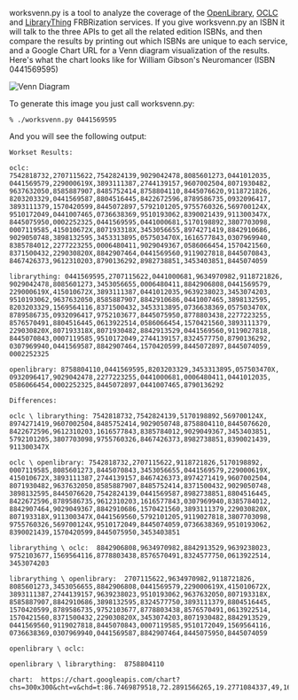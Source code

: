 worksvenn.py is a tool to analyze the coverage of the [OpenLibrary](http://openlibrary.org/dev/docs/restful_api#content), [OCLC](http://www.worldcat.org/affiliate/webservices/xisbn/app.jsp) and [LibraryThing](http://www.librarything.com/wiki/index.php/LibraryThing_APIs) FRBRization services. If you give worksvenn.py an ISBN it will talk to the three APIs to get all the related edition ISBNs, and then compare the results by printing out which ISBNs are unique to each service, and a Google Chart URL for a Venn diagram visualization of the results. Here's what the chart looks like for William Gibson's Neuromancer (ISBN 0441569595)

![Venn Diagram](https://chart.googleapis.com/chart?chs=300x200&cht=v&chd=t:86.7469879518,72.2891566265,19.2771084337,49,16,15,15&chco=77FF77,7777FF,FF7777&chdl=xISBN|ThingISBN|OpenLibrary "Neuromancer FRBR Venn Diagram")

To generate this image you just call worksvenn.py:

    % ./worksvenn.py 0441569595

And you will see the following output:

    Workset Results:

    oclc: 7542818732,2707115622,7542824139,9029042478,8085601273,0441012035,
    0441569579,229000619X,3893111387,2744139157,9607002504,8071930482,
    9637632050,8585887907,8485752414,8758804110,8445076620,9118721826,
    8203203329,0441569587,8804516445,8422672596,8789586735,0932096417,
    3893111379,1570420599,8445072897,5792101205,9755760326,569700124X,
    9510172049,0441007465,0736638369,9510193062,8390021439,911300347X,
    8445075950,0002252325,0441569595,0441000681,5170198892,3807703098,
    0007119585,415010672X,807193318X,3453056655,8974271419,8842910686,
    9029050748,3898132595,3453313895,057503470X,1616577843,0307969940,
    8385784012,2277223255,0006480411,9029049367,0586066454,1570421560,
    8371500432,229030820X,8842907464,0441569560,9119027818,8445070843,
    8467426373,9612310203,8790136292,8982738851,3453403851,8445074059

    librarything: 0441569595,2707115622,0441000681,9634970982,9118721826,
    9029042478,8085601273,3453056655,0006480411,8842906808,0441569579,
    229000619X,415010672X,3893111387,0441012035,9639238023,3453074203,
    9510193062,9637632050,8585887907,8842910686,0441007465,3898132595,
    8203203329,1569564116,8371500432,3453313895,0736638369,057503470X,
    8789586735,0932096417,9752103677,8445075950,8778803438,2277223255,
    8576570491,8804516445,0613922514,0586066454,1570421560,3893111379,
    229030820X,807193318X,8071930482,8842913529,0441569560,9119027818,
    8445070843,0007119585,9510172049,2744139157,8324577750,8790136292,
    0307969940,0441569587,8842907464,1570420599,8445072897,8445074059,
    0002252325

    openlibrary: 8758804110,0441569595,8203203329,3453313895,057503470X,
    0932096417,9029042478,2277223255,0441000681,0006480411,0441012035,
    0586066454,0002252325,8445072897,0441007465,8790136292

    Differences:

    oclc \ librarything: 7542818732,7542824139,5170198892,569700124X,
    8974271419,9607002504,8485752414,9029050748,8758804110,8445076620,
    8422672596,9612310203,1616577843,8385784012,9029049367,3453403851,
    5792101205,3807703098,9755760326,8467426373,8982738851,8390021439,
    911300347X

    oclc \ openlibrary: 7542818732,2707115622,9118721826,5170198892,
    0007119585,8085601273,8445070843,3453056655,0441569579,229000619X,
    415010672X,3893111387,2744139157,8467426373,8974271419,9607002504,
    8071930482,9637632050,8585887907,8485752414,8371500432,9029050748,
    3898132595,8445076620,7542824139,0441569587,8982738851,8804516445,
    8422672596,8789586735,9612310203,1616577843,0307969940,8385784012,
    8842907464,9029049367,8842910686,1570421560,3893111379,229030820X,
    807193318X,911300347X,0441569560,5792101205,9119027818,3807703098,
    9755760326,569700124X,9510172049,8445074059,0736638369,9510193062,
    8390021439,1570420599,8445075950,3453403851

    librarything \ oclc:  8842906808,9634970982,8842913529,9639238023,
    9752103677,1569564116,8778803438,8576570491,8324577750,0613922514,
    3453074203

    librarything \ openlibrary:  2707115622,9634970982,9118721826,
    8085601273,3453056655,8842906808,0441569579,229000619X,415010672X,
    3893111387,2744139157,9639238023,9510193062,9637632050,807193318X,
    8585887907,8842910686,3898132595,8324577750,3893111379,8804516445,
    1570420599,8789586735,9752103677,8778803438,8576570491,0613922514,
    1570421560,8371500432,229030820X,3453074203,8071930482,8842913529,
    0441569560,9119027818,8445070843,0007119585,9510172049,1569564116,
    0736638369,0307969940,0441569587,8842907464,8445075950,8445074059

    openlibrary \ oclc:  

    openlibrary \ librarything:  8758804110

    chart:  https://chart.googleapis.com/chart?chs=300x300&cht=v&chd=t:86.7469879518,72.2891566265,19.2771084337,49,16,15,15&chco=77FF77,7777FF,FF7777&chdl=ThingISBN|xISBN|OpenLibrary
